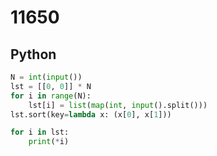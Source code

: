 # 11650

## Python

```python
N = int(input())
lst = [[0, 0]] * N
for i in range(N):
    lst[i] = list(map(int, input().split()))
lst.sort(key=lambda x: (x[0], x[1]))

for i in lst:
    print(*i)
```
